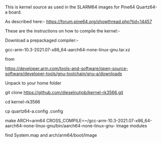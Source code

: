 This is kernel source as used in the SLARM64 images for Pine64 Quartz64-a board.

As described here:-
https://forum.pine64.org/showthread.php?tid=14457

These are the instructions on how to compile the kernel:-

Download a prepackaged compiler:-

gcc-arm-10.3-2021.07-x86_64-aarch64-none-linux-gnu.tar.xz

from 

https://developer.arm.com/tools-and-software/open-source-software/developer-tools/gnu-toolchain/gnu-a/downloads

Unpack to your home folder

git clone https://github.com/dieselnutjob/kernel-rk3566.git

cd kernel-rk3566

cp quartz64-a.config .config

make ARCH=arm64 CROSS_COMPILE=~/gcc-arm-10.3-2021.07-x86_64-aarch64-none-linux-gnu/bin/aarch64-none-linux-gnu- Image modules

find System.map and arch/arm64/boot/Image
